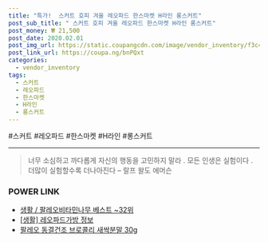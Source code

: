 ```yaml
--- 
title: "특가!  스커트 호피 겨울 레오파드 한스마켓 H라인 롱스커트" 
post_sub_title: " 스커트 호피 겨울 레오파드 한스마켓 H라인 롱스커트" 
post_money: ₩ 21,500 
post_date: 2020.02.01 
post_img_url: https://static.coupangcdn.com/image/vendor_inventory/f3c4/33eaa0b08e93bb5396bddf4c868d4c7324251b1881cb39b0362f1cefa9a4.jpg 
post_link_url: https://coupa.ng/bnPQxt 
categories: 
  - vendor_inventory 
tags: 
  - 스커트 
  - 레오파드 
  - 한스마켓 
  - H라인 
  - 롱스커트 
--- 
```

  #스커트 #레오파드 #한스마켓 #H라인 #롱스커트 
<hr> 

> 너무 소심하고 까다롭게 자신의 행동을 고민하지 말라 . 모든 인생은 실험이다 . 더많이 실험할수록 더나아진다  – 랄프 왈도 에머슨 


### POWER LINK

* <a href="https://blog.naver.com/santokki14/221778252467" target="_blank">생활 / 팔레오비타민나무 베스트 ~32위</a>
* <a href="https://blog.naver.com/santokki14/221770918874" target="_blank"> [생활] 레오파드가방 정보 </a>
* <a href="https://blog.naver.com/fasyy4321/221784959711" target="_blank">팔레오 동결건조 브로콜리 새싹분말 30g</a>
